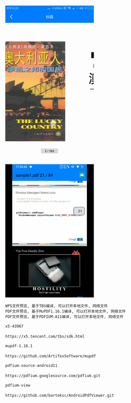 ![image](https://github.com/153437803/MuPDF/blob/master/device1.gif )
![image](https://github.com/153437803/MuPDF/blob/master/device2.gif )

```
WPS文件预览, 基于TBS编译, 可以打开本地文件, 网络文件
PDF文件预览, 基于MuPDF1.16.1编译, 可以打开本地文件, 网络文件
PDF文件预览, 基于PDFIUM-A11编译, 可以打开本地文件, 网络文件
```

```
x5-43967

https://x5.tencent.com/tbs/sdk.html
```

```
mupdf-1.16.1

https://github.com/ArtifexSoftware/mupdf
```

```
pdfium-source-android11

https://pdfium.googlesource.com/pdfium.git
```

```
pdfium-view

https://github.com/barteksc/AndroidPdfViewer.git
```


